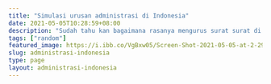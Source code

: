 ```yaml
---
title: "Simulasi urusan administrasi di Indonesia"
date: 2021-05-05T10:28:59+08:00
description: "Sudah tahu kan bagaimana rasanya mengurus surat surat di negeri kita ini? Simulasi Mengurus dokumen di Indonesia bagaiman mengumpulkan bola naga dragon ball"
tags: ["random"]
featured_image: https://i.ibb.co/VgBxw05/Screen-Shot-2021-05-05-at-2-29-36-PM.png
slug: administrasi-indonesia
type: page
layout: administrasi-indonesia
---
```

